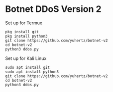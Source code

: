 # Botnet DDoS Version 2

Set up for Termux
```
pkg install git
pkg install python3
git clone https://github.com/yuhertz/botnet-v2
cd botnet-v2
python3 ddos.py
```

Set up for Kali Linux
```
sudo apt install git
sudo apt install python3
git clone https://github.com/yuhertz/botnet-v2
cd botnet-v2
python3 ddos.py
```
